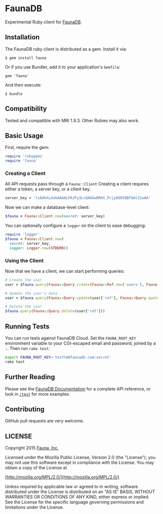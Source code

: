 # FaunaDB

Experimental Ruby client for [FaunaDB](https://faunadb.com).

## Installation

The FaunaDB ruby client is distributed as a gem. Install it via:

    $ gem install fauna

Or if you use Bundler, add it to your application's `Gemfile`:

    gem 'fauna'

And then execute:

    $ bundle

## Compatibility

Tested and compatible with MRI 1.9.3. Other Rubies may also work.

## Basic Usage

First, require the gem:

```ruby
require 'rubygems'
require 'fauna'
```

### Creating a Client

All API requests pass through a `Fauna::Client` Creating a client
requires either a token, a server key, or a client key.

```ruby
server_key = 'ls8AkXLdakAAAALPAJFy3LvQAAGwDRAS_Prjy6O8VQBfQAlZzwAA'
```

Now we can make a database-level client:

```ruby
$fauna = Fauna::Client.new(secret: server_key)
```

You can optionally configure a `logger` on the client to ease
debugging:

```ruby
require 'logger'
$fauna = Fauna::Client.new(
  secret: server_key,
  logger: Logger.new(STDERR))
```

### Using the Client

Now that we have a client, we can start performing queries:

```ruby
# Create the user
user = $fauna.query(Fauna::Query.create(Fauna::Ref.new('users'), Fauna::Query.quote('email' => 'taran@example.com')))

# Update the user's data
user = $fauna.query(Fauna::Query.update(user['ref'], Fauna::Query.quote('data' => {'name' => 'Taran', 'profession' => 'Pigkeeper'})))

# Delete the user
$fauna.query(Fauna::Query.delete(user['ref']))
```

## Running Tests

You can run tests against FaunaDB Cloud. Set the `FAUNA_ROOT_KEY` environment variable to your CGI-escaped email and password, joined by a `:`. Then run `rake test`:

```bash
export FAUNA_ROOT_KEY='test%40faunadb.com:secret'
rake test
```

## Further Reading

Please see the [FaunaDB Documentation](https://faunadb.com/documentation) for
a complete API reference, or look in
[`/test`](https://github.com/faunadb/faunadb-ruby/tree/master/test) for more
examples.

## Contributing

GitHub pull requests are very welcome.

## LICENSE

Copyright 2015 [Fauna, Inc.](https://faunadb.com/)

Licensed under the Mozilla Public License, Version 2.0 (the
"License"); you may not use this software except in compliance with
the License. You may obtain a copy of the License at

[http://mozilla.org/MPL/2.0/](http://mozilla.org/MPL/2.0/)

Unless required by applicable law or agreed to in writing, software
distributed under the License is distributed on an "AS IS" BASIS,
WITHOUT WARRANTIES OR CONDITIONS OF ANY KIND, either express or
implied. See the License for the specific language governing
permissions and limitations under the License.
